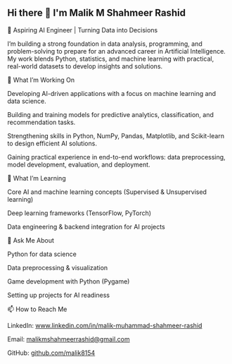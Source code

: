 ## Hi there 👋 I'm Malik M Shahmeer Rashid


🚀 Aspiring AI Engineer | Turning Data into Decisions

I’m building a strong foundation in data analysis, programming, and problem-solving to prepare for an advanced career in Artificial Intelligence. My work blends Python, statistics, and machine learning with practical, real-world datasets to develop insights and solutions.


🔭 What I’m Working On

Developing AI-driven applications with a focus on machine learning and data science.

Building and training models for predictive analytics, classification, and recommendation tasks.

Strengthening skills in Python, NumPy, Pandas, Matplotlib, and Scikit-learn to design efficient AI solutions.

Gaining practical experience in end-to-end workflows: data preprocessing, model development, evaluation, and deployment.


🌱 What I’m Learning

Core AI and machine learning concepts (Supervised & Unsupervised learning)

Deep learning frameworks (TensorFlow, PyTorch)

Data engineering & backend integration for AI projects


💬 Ask Me About

Python for data science

Data preprocessing & visualization

Game development with Python (Pygame)

Setting up projects for AI readiness


📫 How to Reach Me

LinkedIn: www.linkedin.com/in/malik-muhammad-shahmeer-rashid

Email: malikmshahmeerrashid@gmail.com

GitHub: [github.com/malik8154](https://github.com/malik8154)

<!--
**malik8154/malik8154** is a ✨ _special_ ✨ repository because its `README.md` (this file) appears on your GitHub profile.

Here are some ideas to get you started:

- 🔭 I’m currently working on ...
- 🌱 I’m currently learning ...
- 👯 I’m looking to collaborate on ...
- 🤔 I’m looking for help with ...
- 💬 Ask me about ...
- 📫 How to reach me: ...
- 😄 Pronouns: ...
- ⚡ Fun fact: ...
-->
